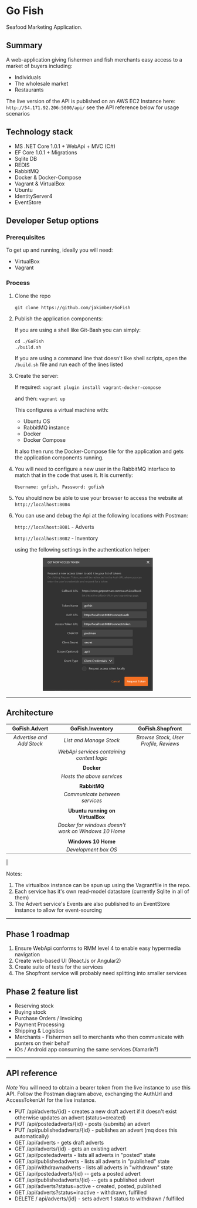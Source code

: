 # Go Fish

Seafood Marketing Application.

## Summary

A web-application giving fishermen and fish merchants easy
access to a market of buyers including:

- Individuals
- The wholesale market
- Restaurants

The live version of the API is published on an AWS EC2 Instance
here:  `http://54.171.92.206:5000/api/` see the API reference below for usage scenarios

## Technology stack

- MS .NET Core 1.0.1 + WebApi + MVC (C#)
- EF Core 1.0.1 + Migrations
- Sqlite DB
- REDIS
- RabbitMQ
- Docker & Docker-Compose
- Vagrant & VirtualBox
- Ubuntu
- IdentityServer4
- EventStore

## Developer Setup options

### Prerequisites

To get up and running, ideally you will need:

- VirtualBox
- Vagrant

### Process

1. Clone the repo

    `git clone https://github.com/jakimber/GoFish`

1. Publish the application components:

    If you are using a shell like Git-Bash you can simply:

    ```ssh
    cd ./GoFish
    ./build.sh
    ```

    If you are using a command line that doesn't like shell scripts, open the `/build.sh` file and run each of the lines listed

1. Create the server:

    If required:
        `vagrant plugin install vagrant-docker-compose`

    and then: `vagrant up`

    This configures a virtual machine with:

    - Ubuntu OS
    - RabbitMQ instance
    - Docker
    - Docker Compose

    It also then runs the Docker-Compose file for the application and gets the application components running.

1. You will need to configure a new user in the RabbitMQ interface to match that in the code that uses it.  It is currently:

    `Username: gofish, Password: gofish`

1. You should now be able to use your browser to access the website at `http://localhost:8084`

1. You can use and debug the Api at the following locations with Postman:

    `http://localhost:8081` - Adverts

    `http://localhost:8082` - Inventory

    using the following settings in the authentication helper:

<img src="./Readme.Resources/postman-auth.png" alt="Drawing" style="width: 300px;margin-left:100px;"/>


---

## Architecture

|GoFish.Advert|GoFish.Inventory|GoFish.Shopfront|
|:-:|:-:|:-:|
|_Advertise and Add Stock_|_List and Manage Stock_|_Browse Stock, User Profile, Reviews_|
|| _WebApi services containing context logic_
||||
||**Docker**|
|| _Hosts the above services_
||||
||**RabbitMQ**|
|| _Communicate between services_
||||
||**Ubuntu running on VirtualBox**|
|| _Docker for windows doesn't work on Windows 10 Home_
||||
||**Windows 10 Home**|
|| _Development box OS_
|

Notes:

1. The virtualbox instance can be spun up using the Vagrantfile in the repo.
1. Each service has it's own read-model datastore (currently Sqlite in all of them)
1. The Advert service's Events are also published to an EventStore instance to allow for event-sourcing

---

## Phase 1 roadmap

1. Ensure WebApi conforms to RMM level 4 to enable easy hypermedia navigation
1. Create web-based UI (ReactJs or Angular2)
1. Create suite of tests for the services
1. The Shopfront service will probably need splitting into smaller services

## Phase 2 feature list

- Reserving stock
- Buying stock
- Purchase Orders / Invoicing
- Payment Processing
- Shipping & Logistics
- Merchants - Fishermen sell to merchants who then communicate with punters on their behalf
- iOs / Android app consuming the same services (Xamarin?)

---

## API reference

_Note_  You will need to obtain a bearer token from the live instance to use this API.
Follow the Postman diagram above, exchanging the AuthUrl and AccessTokenUrl for the live instance.

- PUT /api/adverts/{id} - creates a new draft advert if it doesn't exist otherwise updates an advert (status=created)
- PUT /api/postedadverts/{id} - posts (submits) an advert
- PUT /api/publishedadverts/{id} - publishes an advert (mq does this automatically)
- GET /api/adverts - gets draft adverts
- GET /api/adverts/{id} - gets an existing advert
- GET /api/postedadverts - lists all adverts in "posted" state
- GET /api/publishedadverts - lists all adverts in "published" state
- GET /api/withdrawnadverts - lists all adverts in "withdrawn" state
- GET /api/postedadverts/{id} -- gets a posted advert
- GET /api/publishedadverts/{id} -- gets a published advert
- GET /api/adverts?status=active - created, posted, published
- GET /api/adverts?status=inactive - withdrawn, fulfilled
- DELETE / api/adverts/{id} - sets advert 1 status to withdrawn / fulfilled

